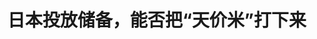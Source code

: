 <!DOCTYPE html>
<html lang="zh-CN">

<head>
    
<title>日本投放储备，能否把“天价米”打下来_腾讯新闻</title>
<meta name="keywords" content="米价,日本,大米,日本_社会,日本_时政,日本_财经,江藤拓,胡晓格,日本东京">
<meta name="description" content="新华社北京5月28日电 日本米价持续飙升，日本政府26日发布向市场投放30万吨储备米的新方案，希望通过向零售商直接供货等手段平抑历史最高米价。前不久号称“从不买大米”的时任农林水产大臣江藤拓惹众怒而辞职。主管大臣更替，平抑米价新方案出台，狂飙的日本米价能否被打下来？ 5月21日，顾客在日本东京的一家超市购买大米...">
<meta name="author" content="腾讯网">
<meta name="copyright" content="Copyright 1998 - 2025 Tencent. All Rights Reserved">
<meta property="og:type" content="news" />

<meta property="og:title" content="日本投放储备，能否把“天价米”打下来_腾讯新闻" />
<meta property="og:description" content="新华社北京5月28日电 日本米价持续飙升，日本政府26日发布向市场投放30万吨储备米的新方案，希望通过向零售商直接供货等手段平抑历史最高米价。前不久号称“从不买大米”的时任农林水产大臣江藤拓惹众怒而辞职。主管大臣更替，平抑米价新方案出台，狂飙的日本米价能否被打下来？ 5月21日，顾客在日本东京的一家超市购买大米..." />
<meta property="og:url" content="https://news.qq.com/rain/a/20250528A09CWJ00" />
<meta property="og:image" content="https://inews.gtimg.com/news_ls/OqUAZZE4K3fl4XoRMf3UboSNwL8BtZajMWyZlIf1jBTecAA_640330/0" />
<meta property="article:author" content="新华社新闻" />
<meta property="article:published_time" content="2025-05-28 21:27:09" />
<meta property="category" content="agriculture" />

<meta name="baidu-site-verification" content="jJeIJ5X7pP" />
    <meta charset="utf-8" />
<meta http-equiv="X-UA-Compatible" content="IE=Edge" />
<meta name="viewport" content="width=device-width, initial-scale=1, shrink-to-fit=no" />
<link rel="dns-prefetch" href="mat1.gtimg.com">
<link rel="dns-prefetch" href="i.news.qq.com">
<link rel="shortcut icon" href="https://mat1.gtimg.com/qqcdn/qqindex2021/favicon.ico">
<script nomodule="true" src="https://mat1.gtimg.com/qqcdn/qqindex2021/common-static/20240515201444/core3-37-1.min.js"></script>
<script>
  try {
    if (!window.IntersectionObserver) {
      var observerScript = document.createElement('script');
      observerScript.src = "https://mat1.gtimg.com/qqcdn/qqindex2021/common-static/20241024141058/intersection-observer-polyfill.js";
      document.head.appendChild(observerScript);
    }
  } catch (error) {}
</script>

<script>
  try {
    if (!Element.prototype.scrollTo) {
      var scrollScript = document.createElement('script');
      scrollScript.src = "https://mat1.gtimg.com/qqcdn/qqindex2021/common-static/20241025153001/scroll-behavior-polyfill.js";
      document.head.appendChild(scrollScript);
    }
  } catch (error) {}
</script>
<script>
  try {
    if ('scrollRestoration' in window.history) {
      window.history.scrollRestoration = 'manual';
    }
    window.isPcClient = Boolean(window.electron) && (
      window.navigator.userAgent.indexOf('pc-client') > 0 ||
      window.navigator.userAgent.indexOf('TencentNews') > 0
    );
  } catch {}
</script>
<script>
  try {
    if (window.isPcClient) {
      var bodyStyle = document.createElement('style');
      bodyStyle.innerText = 'body{ zoom: 0.95 }';
      document.head.appendChild(bodyStyle);
    }
  } catch {}
</script>
<script>
  window.DATA = {"url":"https://view.inews.qq.com/a/20250528A09CWJ00","article_id":"20250528A09CWJ00","article_type":"0","title":"日本投放储备，能否把“天价米”打下来","desc":"新华社北京5月28日电 日本米价持续飙升，日本政府26日发布向市场投放30万吨储备米的新方案，希望通过向零售商直接供货等手段平抑历史最高米价。前不久号称“从不买大米”的时任农林水产大臣江藤拓惹众怒而辞职。主管大臣更替，平抑米价新方案出台，狂飙的日本米价能否被打下来？ 5月21日，顾客在日本东京的一家超市购买大米...","iNewsRecommendLevel":1,"abstract":"新华社北京5月28日电 日本米价持续飙升，日本政府26日发布向市场投放30万吨储备米的新方案，希望通过向零售商直接供货等手段平抑历史最高米价。前不久号称“从不买大米”的时任农林水产大臣江藤拓惹众怒而辞职。主管大臣更替，平抑米价新方案出台，狂飙的日本米价能否被打下来？ 5月21日，顾客在日本东京的一家超市购买大米...","catalog1":"agriculture","ad_channel_sign":"news","introduction":"","media":"新华社新闻","media_id":"10859191","pubtime":"2025-05-28 21:27:09","comment_id":"8415710420","political":0,"cmsId":"20250528A09CWJ00","cms_id":"20250528A09CWJ00","closeAllAd":0,"closeAllFavorite":false,"originContent":{"directory":{"ai_list":null,"enable":2,"list":null},"text":"\u003cdiv class=\"rich_media_content\"\u003e\u003cp\u003e新华社北京5月28日电　日本米价持续飙升，日本政府26日发布向市场投放30万吨储备米的新方案，希望通过向零售商直接供货等手段平抑历史最高米价。前不久号称“从不买大米”的时任农林水产大臣江藤拓惹众怒而辞职。主管大臣更替，平抑米价新方案出台，狂飙的日本米价能否被打下来？\u003c/p\u003e\u003cp style=\"text-align: center\"\u003e\u003c!--IMG_0--\u003e\u003c/p\u003e\u003cp class=\"qqnews_image_desc\" style=\"color: #666; font-size: 14px; text-align: center\"\u003e　　5月21日，顾客在日本东京的一家超市购买大米。新华社记者胡晓格摄\u003c/p\u003e\u003cp style=\"text-align: left\"\u003e\u003cstrong\u003e米价一年翻一番\u003c/strong\u003e\u003c/p\u003e\u003cp\u003e2024年夏季以来，日本大米价格持续上涨。去年8月，气象部门发布日本东部太平洋南海海槽发生大地震可能性增高的警示，引发民众囤积大米，日本一度出现“米荒”。随着新米上市，“米荒”有所缓解，但米价依然居高不下。\u003c!--MID_AD_0--\u003e\u003c!--EOP_0--\u003e\u003c/p\u003e\u003c!--MID_ARTICLE_AD_0--\u003e\u003c!--PARAGRAPH_0--\u003e\u003cp\u003e日本农林水产省26日发布的数据显示，5月12日至18日这一周，日本超市5公斤装大米平均售价为4285日元（约合214元人民币），再创新高，是去年同期的两倍。\u003c/p\u003e\u003cp\u003e日本媒体4月报道，由于米价高涨，日本部分地区的中小学生午餐供应受到影响，一些学校计划减少每周供应米饭的次数，代以其他主食。\u003c/p\u003e\u003cp style=\"text-align: center\"\u003e\u003c!--IMG_1--\u003e\u003c/p\u003e\u003cp class=\"qqnews_image_desc\" style=\"color: #666; font-size: 14px; text-align: center\"\u003e　　5月21日，顾客在日本东京的一家超市选购大米。新华社记者胡晓格摄\u003c/p\u003e\u003cp\u003e在大米价格连创新高的背景下，日本多地近期频现“大米盗贼”，给农户造成经济损失。有的农户不得不在米袋中放入定位设备防盗。\u003c/p\u003e\u003cp\u003e随着日本米价不断上涨，越来越多赴韩国观光的日本人带米回国。韩国《中央日报》22日报道，许多日本游客在社交媒体上晒出在韩国旅游时“顺便买米”的经历。一名日本游客发帖说：“在韩国的任务包括买米。”\u003c!--MID_AD_1--\u003e\u003c!--EOP_1--\u003e\u003c/p\u003e\u003c!--MID_ARTICLE_AD_1--\u003e\u003c!--PARAGRAPH_1--\u003e\u003cp\u003e韩国一名超市管理人员说：“韩国国内大米消费量去年减少，销售额下跌约10%，但近期我们注意到（大米销量）回升，这主要归功于日本游客。”\u003c/p\u003e\u003cp style=\"text-align: left\"\u003e\u003cstrong\u003e主管大臣失言下台\u003c/strong\u003e\u003c/p\u003e\u003cp\u003e时任日本农林水产大臣江藤拓18日在一次公开演讲中说：“我从未买过大米，因为我的支持者送来了很多大米，多到可以出售。”\u003c/p\u003e\u003cp\u003e在日本国内大米价格持续上涨、民众怨声载道的背景下，这一言论立刻引发舆论哗然。在野党批评其发言“极为不当”，质疑其继续担任农林水产大臣的资格。\u003c/p\u003e\u003cp style=\"text-align: center\"\u003e\u003c!--IMG_2--\u003e\u003c/p\u003e\u003cp class=\"qqnews_image_desc\" style=\"color: #666; font-size: 14px; text-align: center\"\u003e　　5月21日，在日本东京一家超市，大米货架上张贴着因供应不稳定实施限购的提示。新华社记者胡晓格摄\u003c/p\u003e\u003cp\u003e江藤拓随后公开道歉，并于21日上午与日本首相\u003c!--SECURE_LINK_BEGIN_0--\u003e石破茂\u003c!--SECURE_LINK_END_0--\u003e会谈后决定引咎辞职。他表示：“在国民因大米价格高涨而承受沉重负担之时，我作为主管大臣却发表了极不恰当的言论，对此深感愧疚，向国民表示诚挚歉意。目前正处于控制米价的关键时期，我已不再适合继续任职。”\u003c!--MID_AD_2--\u003e\u003c!--EOP_2--\u003e\u003c/p\u003e\u003c!--MID_ARTICLE_AD_2--\u003e\u003c!--PARAGRAPH_2--\u003e\u003cp\u003e石破茂当天接受其辞呈，并决定由自民党前选举对策委员长小泉进次郎接任这一职位。小泉进次郎23日表示，将以2000多日元的价格向市场投放5公斤装的储备米，储备米最快6月初上市。\u003c/p\u003e\u003cp style=\"text-align: left\"\u003e\u003cstrong\u003e平抑米价新方案出台\u003c/strong\u003e\u003c/p\u003e\u003cp\u003e日本政府3月以来已拍卖三批储备米，但米价上涨势头仍未得到有效遏制。日本政府26日发布向市场投放储备米的新方案，希望通过持续投放储备米、向零售商直接供货等手段平抑历史最高米价。\u003c/p\u003e\u003cp style=\"text-align: center\"\u003e\u003c!--IMG_3--\u003e\u003c/p\u003e\u003cp class=\"qqnews_image_desc\" style=\"color: #666; font-size: 14px; text-align: center\"\u003e　　3月7日，一座仓库中的日本政府储备米。新华社/法新\u003c/p\u003e\u003cp\u003e根据日本农林水产省发布的新方案，日本政府本次计划投放总计30万吨储备米，出售对象为年销售量1万吨大米以上的大型零售商，售价为每60公斤11556日元（约合576元人民币），预计市场零售价为每5公斤2160日元（约合108元人民币）。\u003c!--MID_AD_3--\u003e\u003c!--EOP_3--\u003e\u003c/p\u003e\u003c!--MID_ARTICLE_AD_3--\u003e\u003c!--PARAGRAPH_3--\u003e\u003cp\u003e农林水产省26日就该方案召开线上说明会。零售商可通过农林水产省官方网站提出申请，按照申请顺序签约。在此方案中，日本政府将承担把储备米运输至零售商处的费用，要求零售商在8月底前完成销售。\u003c/p\u003e\u003cp\u003e小泉进次郎接任农林水产大臣后表示：“绝对不让米价继续飙升。”按他的说法，必要情况下，农林水产省甚至考虑将目前政府手中60万吨储备米全部投放市场。\u003c/p\u003e\u003cp\u003e小泉进次郎27日晚间透露，已有约70家企业申请购买政府通过“随意合同”投放的储备米，总量超过20万吨。\u003c/p\u003e\u003cp\u003e分析人士认为，目前尚不清楚这些举措会否让米价总体回落，因为日本每年大米的国内需求总量约为670万吨，而储备米却相对有限。\u003c/p\u003e\u003cp style=\"text-align: left\"\u003e\u003cstrong\u003e米价为何狂飙\u003c/strong\u003e\u003c/p\u003e\u003cp\u003e小泉进次郎24日说，政府计划直接将储备米卖给零售商，而非像之前一样拍卖给中间商。政府将绕过那些阻碍政府控制价格的拍卖机制，与零售商“直接签合同”。\u003c/p\u003e\u003cp\u003e全日本新闻网报道，问题的根源在于日本农协通过竞标机制收购95%的释放储备米，形成实质性垄断。政府持续放粮却难入市场，农协囤积库存主导价格，使得官方平抑米价的努力近乎失效。日本财务省前官员高桥洋一批评称“这完全是一场闹剧”。\u003c/p\u003e\u003cp style=\"text-align: center\"\u003e\u003c!--IMG_4--\u003e\u003c/p\u003e\u003cp class=\"qqnews_image_desc\" style=\"color: #666; font-size: 14px; text-align: center\"\u003e　　5月22日拍摄的日本一处稻田。新华社/美联\u003c/p\u003e\u003cp\u003e高桥洋一认为，日本米价飙升根本原因在于数十年来日本推行的不合理农业体制。日本政府长期严格限制大米进口量，对内则实行抑制生产的“减反政策”。为维持大米价格，近年来农林水产省通过向改种其他农作物的农民发放补贴的方式控制大米产量。日本已有约四成水田落实了生产调整政策，大米年产量控制在700万吨以下。（记者：张旌、李富玉、杨舒怡、李子越、陈泽安）\u003c!--MID_AD_4--\u003e\u003c!--EOP_4--\u003e\u003c/p\u003e\u003c!--MID_ARTICLE_AD_4--\u003e\u003c!--PARAGRAPH_4--\u003e\u003cdiv powered-by=\"qqnews_ex-editor\"\u003e\u003c/div\u003e\u003cstyle\u003e.rich_media_content{--news-tabel-th-night-color: #444444;--news-font-day-color: #333;--news-font-night-color: #d9d9d9;--news-bottom-distance: 22px}.rich_media_content p:not([data-exeditor-arbitrary-box=image-box]){letter-spacing:.5px;line-height:30px;margin-bottom:var(--news-bottom-distance);word-wrap:break-word}.rich_media_content{color:var(--news-font-day-color);font-size:18px}@media(prefers-color-scheme:dark){body:not([data-weui-theme=light]):not([dark-mode-disable=true]) .rich_media_content p:not([data-exeditor-arbitrary-box=image-box]){letter-spacing:.5px;line-height:30px;margin-bottom:var(--news-bottom-distance);word-wrap:break-word}body:not([data-weui-theme=light]):not([dark-mode-disable=true]) .rich_media_content{color:var(--news-font-night-color)}}.data_color_scheme_dark .rich_media_content p:not([data-exeditor-arbitrary-box=image-box]){letter-spacing:.5px;line-height:30px;margin-bottom:var(--news-bottom-distance);word-wrap:break-word}.data_color_scheme_dark .rich_media_content{color:var(--news-font-night-color)}.data_color_scheme_dark .rich_media_content{font-size:18px}.rich_media_content p[data-exeditor-arbitrary-box=image-box]{margin-bottom:11px}.rich_media_content\u003ediv:not(.qnt-video),.rich_media_content\u003esection{margin-bottom:var(--news-bottom-distance)}.rich_media_content hr{margin-bottom:var(--news-bottom-distance)}.rich_media_content .link_list{margin:0;margin-top:20px;min-height:0!important}.rich_media_content blockquote{background:#f9f9f9;border-left:6px solid #ccc;margin:1.5em 10px;padding:.5em 10px}.rich_media_content blockquote p{margin-bottom:0!important}.data_color_scheme_dark .rich_media_content blockquote{background:#323232}@media(prefers-color-scheme:dark){body:not([data-weui-theme=light]):not([dark-mode-disable=true]) .rich_media_content blockquote{background:#323232}}.rich_media_content ol[data-ex-list]{--ol-start: 1;--ol-list-style-type: decimal;list-style-type:none;counter-reset:olCounter calc(var(--ol-start,1) - 1);position:relative}.rich_media_content ol[data-ex-list]\u003eli\u003e:first-child::before{content:counter(olCounter,var(--ol-list-style-type)) '. ';counter-increment:olCounter;font-variant-numeric:tabular-nums;display:inline-block}.rich_media_content ul[data-ex-list]{--ul-list-style-type: circle;list-style-type:none;position:relative}.rich_media_content ul[data-ex-list].nonUnicode-list-style-type\u003eli\u003e:first-child::before{content:var(--ul-list-style-type) ' ';font-variant-numeric:tabular-nums;display:inline-block;transform:scale(0.5)}.rich_media_content ul[data-ex-list].unicode-list-style-type\u003eli\u003e:first-child::before{content:var(--ul-list-style-type) ' ';font-variant-numeric:tabular-nums;display:inline-block;transform:scale(0.8)}.rich_media_content ol:not([data-ex-list]){padding-left:revert}.rich_media_content ul:not([data-ex-list]){padding-left:revert}.rich_media_content table{display:table;border-collapse:collapse;margin-bottom:var(--news-bottom-distance)}.rich_media_content table th,.rich_media_content table td{word-wrap:break-word;border:1px solid #ddd;white-space:nowrap;padding:2px 5px}.rich_media_content table th{font-weight:700;background-color:#f0f0f0;text-align:left}.rich_media_content table p{margin-bottom:0!important}.data_color_scheme_dark .rich_media_content table th{background:var(--news-tabel-th-night-color)}@media(prefers-color-scheme:dark){body:not([data-weui-theme=light]):not([dark-mode-disable=true]) .rich_media_content table th{background:var(--news-tabel-th-night-color)}}.rich_media_content .qqnews_image_desc,.rich_media_content p[type=om-image-desc]{line-height:20px!important;text-align:center!important;font-size:14px!important;color:#666!important}.rich_media_content div[data-exeditor-arbitrary-box=wrap]:not([data-exeditor-arbitrary-box-special-style]){max-width:100%}.rich_media_content .qqnews-content{--wmfont: 0;--wmcolor: transparent;font-size:var(--wmfont);color:var(--wmcolor);line-height:var(--wmfont)!important;margin-bottom:var(--wmfont)!important}.rich_media_content .qqnews_sign_emphasis{background:#f7f7f7}.rich_media_content .qqnews_sign_emphasis ol{word-wrap:break-word;border:none;color:#5c5c5c;line-height:28px;list-style:none;margin:14px 0 6px;padding:16px 15px 4px}.rich_media_content .qqnews_sign_emphasis p{margin-bottom:12px!important}.rich_media_content .qqnews_sign_emphasis ol\u003eli\u003ep{padding-left:30px}.rich_media_content .qqnews_sign_emphasis ol\u003eli{list-style:none}.rich_media_content .qqnews_sign_emphasis ol\u003eli\u003ep:first-child::before{margin-left:-30px;content:counter(olCounter,decimal) ''!important;counter-increment:olCounter!important;font-variant-numeric:tabular-nums!important;background:#37f;border-radius:2px;color:#fff;font-size:15px;font-style:normal;text-align:center;line-height:18px;width:18px;height:18px;margin-right:12px;position:relative;top:-1px}.data_color_scheme_dark .rich_media_content .qqnews_sign_emphasis{background:#262626}.data_color_scheme_dark .rich_media_content .qqnews_sign_emphasis ol\u003eli\u003ep{color:#a9a9a9}@media(prefers-color-scheme:dark){body:not([data-weui-theme=light]):not([dark-mode-disable=true]) .rich_media_content .qqnews_sign_emphasis{background:#262626}body:not([data-weui-theme=light]):not([dark-mode-disable=true]) .rich_media_content .qqnews_sign_emphasis ol\u003eli\u003ep{color:#a9a9a9}}.rich_media_content h1,.rich_media_content h2,.rich_media_content h3,.rich_media_content h4,.rich_media_content h5,.rich_media_content h6{margin-bottom:var(--news-bottom-distance);font-weight:700}.rich_media_content h1{font-size:20px}.rich_media_content h2,.rich_media_content h3{font-size:19px}.rich_media_content h4,.rich_media_content h5,.rich_media_content h6{font-size:18px}.rich_media_content li:empty{display:none}.rich_media_content ul,.rich_media_content ol{margin-bottom:var(--news-bottom-distance)}.rich_media_content div\u003ep:only-child{margin-bottom:0!important}.rich_media_content .cms-cke-widget-title-wrap p{margin-bottom:0!important}\u003c/style\u003e\u003c/div\u003e","version":"v2"},"originAttribute":{"IMG_0":{"bigOrigUrl":"https://inews.gtimg.com/om_bt/OS8xbKbcNoYgUxBW_rB26yUdREt-exoWHBK3V5e6G5bSkAA/0","compressUrl":"https://inews.gtimg.com/om_bt/OS8xbKbcNoYgUxBW_rB26yUdREt-exoWHBK3V5e6G5bSkAA/641","desc":"","fullPic":"1","height":481,"imgurl0":"https://inews.gtimg.com/om_bt/OS8xbKbcNoYgUxBW_rB26yUdREt-exoWHBK3V5e6G5bSkAA/0","imgurl1000":"https://inews.gtimg.com/om_bt/OS8xbKbcNoYgUxBW_rB26yUdREt-exoWHBK3V5e6G5bSkAA/1000","islong":0,"origUrl":"https://inews.gtimg.com/om_bt/OS8xbKbcNoYgUxBW_rB26yUdREt-exoWHBK3V5e6G5bSkAA/1000","size":4221,"style":"display: inline-block; max-width: 100%; width: 960px","thumb":"https://inews.gtimg.com/om_bt/OS8xbKbcNoYgUxBW_rB26yUdREt-exoWHBK3V5e6G5bSkAA_181x181s/0","url":"https://inews.gtimg.com/om_bt/OS8xbKbcNoYgUxBW_rB26yUdREt-exoWHBK3V5e6G5bSkAA/641","width":641},"IMG_1":{"bigOrigUrl":"https://inews.gtimg.com/om_bt/OMS6wG5QvctPbS3d9Wjy3oghpSGzGJjSGT3gMwq3xzsNoAA/0","compressUrl":"https://inews.gtimg.com/om_bt/OMS6wG5QvctPbS3d9Wjy3oghpSGzGJjSGT3gMwq3xzsNoAA/641","desc":"","fullPic":"1","height":428,"imgurl0":"https://inews.gtimg.com/om_bt/OMS6wG5QvctPbS3d9Wjy3oghpSGzGJjSGT3gMwq3xzsNoAA/0","imgurl1000":"https://inews.gtimg.com/om_bt/OMS6wG5QvctPbS3d9Wjy3oghpSGzGJjSGT3gMwq3xzsNoAA/1000","islong":0,"origUrl":"https://inews.gtimg.com/om_bt/OMS6wG5QvctPbS3d9Wjy3oghpSGzGJjSGT3gMwq3xzsNoAA/1000","size":5044,"style":"display: inline-block; max-width: 100%; width: 960px","thumb":"https://inews.gtimg.com/om_bt/OMS6wG5QvctPbS3d9Wjy3oghpSGzGJjSGT3gMwq3xzsNoAA_181x181s/0","url":"https://inews.gtimg.com/om_bt/OMS6wG5QvctPbS3d9Wjy3oghpSGzGJjSGT3gMwq3xzsNoAA/641","width":641},"IMG_2":{"bigOrigUrl":"https://inews.gtimg.com/om_bt/OzJlL8L5Z6ES_heBNhRTC4ZqUal9oF6Xq00m06DPwsSkgAA/0","compressUrl":"https://inews.gtimg.com/om_bt/OzJlL8L5Z6ES_heBNhRTC4ZqUal9oF6Xq00m06DPwsSkgAA/641","desc":"","fullPic":"1","height":428,"imgurl0":"https://inews.gtimg.com/om_bt/OzJlL8L5Z6ES_heBNhRTC4ZqUal9oF6Xq00m06DPwsSkgAA/0","imgurl1000":"https://inews.gtimg.com/om_bt/OzJlL8L5Z6ES_heBNhRTC4ZqUal9oF6Xq00m06DPwsSkgAA/1000","islong":0,"origUrl":"https://inews.gtimg.com/om_bt/OzJlL8L5Z6ES_heBNhRTC4ZqUal9oF6Xq00m06DPwsSkgAA/1000","size":2270,"style":"display: inline-block; max-width: 100%; width: 960px","thumb":"https://inews.gtimg.com/om_bt/OzJlL8L5Z6ES_heBNhRTC4ZqUal9oF6Xq00m06DPwsSkgAA_181x181s/0","url":"https://inews.gtimg.com/om_bt/OzJlL8L5Z6ES_heBNhRTC4ZqUal9oF6Xq00m06DPwsSkgAA/641","width":641},"IMG_3":{"bigOrigUrl":"https://inews.gtimg.com/om_bt/On_A4WamUA67h6NjS_iN6K21V5bUU1FwFNFb2ZZJs1Gf8AA/0","compressUrl":"https://inews.gtimg.com/om_bt/On_A4WamUA67h6NjS_iN6K21V5bUU1FwFNFb2ZZJs1Gf8AA/641","desc":"","fullPic":"1","height":427,"imgurl0":"https://inews.gtimg.com/om_bt/On_A4WamUA67h6NjS_iN6K21V5bUU1FwFNFb2ZZJs1Gf8AA/0","imgurl1000":"https://inews.gtimg.com/om_bt/On_A4WamUA67h6NjS_iN6K21V5bUU1FwFNFb2ZZJs1Gf8AA/1000","islong":0,"origUrl":"https://inews.gtimg.com/om_bt/On_A4WamUA67h6NjS_iN6K21V5bUU1FwFNFb2ZZJs1Gf8AA/641","size":735,"style":"display: inline-block; max-width: 100%; width: 960px","thumb":"https://inews.gtimg.com/om_bt/On_A4WamUA67h6NjS_iN6K21V5bUU1FwFNFb2ZZJs1Gf8AA_181x181s/0","url":"https://inews.gtimg.com/om_bt/On_A4WamUA67h6NjS_iN6K21V5bUU1FwFNFb2ZZJs1Gf8AA/641","width":641},"IMG_4":{"bigOrigUrl":"https://inews.gtimg.com/om_bt/OFTrWDn-3RD7JAz0uzGXm15Dq4DbN2CNgVuCcgsnN27XUAA/0","compressUrl":"https://inews.gtimg.com/om_bt/OFTrWDn-3RD7JAz0uzGXm15Dq4DbN2CNgVuCcgsnN27XUAA/641","desc":"","fullPic":"1","height":427,"imgurl0":"https://inews.gtimg.com/om_bt/OFTrWDn-3RD7JAz0uzGXm15Dq4DbN2CNgVuCcgsnN27XUAA/0","imgurl1000":"https://inews.gtimg.com/om_bt/OFTrWDn-3RD7JAz0uzGXm15Dq4DbN2CNgVuCcgsnN27XUAA/1000","islong":0,"origUrl":"https://inews.gtimg.com/om_bt/OFTrWDn-3RD7JAz0uzGXm15Dq4DbN2CNgVuCcgsnN27XUAA/1000","size":1177,"style":"display: inline-block; max-width: 100%; width: 960px","thumb":"https://inews.gtimg.com/om_bt/OFTrWDn-3RD7JAz0uzGXm15Dq4DbN2CNgVuCcgsnN27XUAA_181x181s/0","url":"https://inews.gtimg.com/om_bt/OFTrWDn-3RD7JAz0uzGXm15Dq4DbN2CNgVuCcgsnN27XUAA/641","width":641}},"selfDeclare":{},"userAddress":"广东","card":{"chlid":"10859191","chlname":"新华社新闻","desc":"新华社是国家通讯社。作为新闻信息总汇，新华社依托遍布全球的新闻信息采集网络，每天24小时滚动发稿，为海内外受众提供全面、权威、准确、多元的新闻信息服务。","icon":"http://inews.gtimg.com/newsapp_ls/0/13005284815_200200/0","msgEntry":1,"uin":"ec5250854eb56ef3158446efa3bd6a48d9","update_frequency":"0","vip_desc":"新华社新闻官方账号","vip_icon_night":"https://inews.gtimg.com/newsapp_bt/0/1128171011183_4151/0","vip_place":"left","vip_type":"20006","vip_icon":"https://inews.gtimg.com/newsapp_bt/0/1128164013310_1586/0","vip_type_new":"20006","suid":"8QMd2H1Y7IEZuzk=","liveInfo":{"roomID":"1453750747","roomStatus":"2","cms_id":"RLV2025052803465800","article_type":"102"},"cpLevel":1},"interationCount":{"like":0,"collect":0,"share":1},"payment_info":{},"article_is_pay":false,"payment_column_info_v1":{"is_column_pay":false,"read_count_all":0},"tag_info_item":null,"contentWordsNum":1778,"extraProperty":{"FeedbackDetailDisableInsert":0,"zanSkinType":""},"relateWelfare":{},"aiSwitch":false,"isOversize":false,"videoArr":[]};
</script>
<script>
  window.channelInfo = {"channelConfig":{"channelNav":[{"_auto_id":"1","active_alien_img":"","alien_img":"","channel_id":"news_news_home","is_local":"0","link":"https://www.qq.com","name_cn":"首页","name_en":"home"},{"_auto_id":"2","active_alien_img":"","alien_img":"","channel_id":"news_news_top","is_local":"0","link":"","name_cn":"要闻","name_en":"news"},{"_auto_id":"4","active_alien_img":"","alien_img":"","channel_id":"news_news_bj","is_local":"1","link":"","name_cn":"北京","name_en":"bj"},{"_auto_id":"5","active_alien_img":"","alien_img":"","channel_id":"news_news_finance","is_local":"0","link":"","name_cn":"财经","name_en":"finance"},{"_auto_id":"6","active_alien_img":"","alien_img":"","channel_id":"news_news_tech","is_local":"0","link":"","name_cn":"科技","name_en":"tech"},{"_auto_id":"7","active_alien_img":"","alien_img":"","channel_id":"tv","is_local":"0","link":"https://v.qq.com/channel/tv/?ptag=qqnews","name_cn":"电视剧","name_en":"tv"},{"_auto_id":"8","active_alien_img":"","alien_img":"","channel_id":"news_news_qa","is_local":"0","link":"","name_cn":"热问","name_en":"qa"},{"_auto_id":"9","active_alien_img":"","alien_img":"","channel_id":"news_news_ent","is_local":"0","link":"","name_cn":"娱乐","name_en":"ent"},{"_auto_id":"10","active_alien_img":"","alien_img":"","channel_id":"variety","is_local":"0","link":"https://v.qq.com/channel/variety/?ptag=qqnews","name_cn":"综艺","name_en":"variety"},{"_auto_id":"11","active_alien_img":"","alien_img":"","channel_id":"news_news_sports","is_local":"0","link":"","name_cn":"体育","name_en":"sports"},{"_auto_id":"13","active_alien_img":"","alien_img":"","channel_id":"news_news_nba","is_local":"0","link":"","name_cn":"NBA","name_en":"nba"},{"_auto_id":"14","active_alien_img":"","alien_img":"","channel_id":"news_news_world","is_local":"0","link":"","name_cn":"国际","name_en":"world"},{"_auto_id":"15","active_alien_img":"","alien_img":"","channel_id":"news_news_mil","is_local":"0","link":"","name_cn":"军事","name_en":"milite"},{"_auto_id":"16","active_alien_img":"","alien_img":"","channel_id":"news_news_auto","is_local":"0","link":"","name_cn":"汽车","name_en":"auto"},{"_auto_id":"17","active_alien_img":"","alien_img":"","channel_id":"news_news_house","is_local":"0","link":"","name_cn":"房产","name_en":"house"},{"_auto_id":"18","active_alien_img":"","alien_img":"","channel_id":"news_news_edu","is_local":"0","link":"","name_cn":"教育","name_en":"edu"},{"_auto_id":"19","active_alien_img":"","alien_img":"","channel_id":"news_news_antip","is_local":"0","link":"","name_cn":"健康","name_en":"health"},{"_auto_id":"20","active_alien_img":"","alien_img":"","channel_id":"news_news_video","is_local":"0","link":"","name_cn":"视频","name_en":"video"},{"_auto_id":"21","active_alien_img":"","alien_img":"","channel_id":"news_news_game","is_local":"0","link":"","name_cn":"游戏","name_en":"games"},{"_auto_id":"22","active_alien_img":"","alien_img":"","channel_id":"news_news_nchupin","is_local":"0","link":"","name_cn":"眼界","name_en":"chupin"},{"_auto_id":"24","active_alien_img":"","alien_img":"","channel_id":"news_news_football","is_local":"0","link":"","name_cn":"足球","name_en":"football"},{"_auto_id":"25","active_alien_img":"","alien_img":"","channel_id":"news_news_kepu","is_local":"0","link":"","name_cn":"科学","name_en":"kepu"},{"_auto_id":"26","active_alien_img":"","alien_img":"","channel_id":"news_news_digi","is_local":"0","link":"","name_cn":"数码","name_en":"digi"},{"_auto_id":"28","active_alien_img":"","alien_img":"","channel_id":"ymzx","is_local":"0","link":"https://gamer.qq.com/v2/cloudgame/game/96897?ichannel=txxwpc0Ftxxwpc1","name_cn":"元梦之星","name_en":"news_news_ymzx"},{"_auto_id":"31","active_alien_img":"","alien_img":"","channel_id":"movie","is_local":"0","link":"https://v.qq.com/channel/movie/?ptag=qqnews","name_cn":"电影","name_en":"movie"},{"_auto_id":"32","active_alien_img":"","alien_img":"","channel_id":"news_news_esport","is_local":"0","link":"","name_cn":"电竞","name_en":"esport"},{"_auto_id":"34","active_alien_img":"","alien_img":"","channel_id":"news_news_history","is_local":"0","link":"","name_cn":"历史","name_en":"history"},{"_auto_id":"35","active_alien_img":"","alien_img":"","channel_id":"news_news_baby","is_local":"0","link":"","name_cn":"育儿","name_en":"baby"},{"_auto_id":"36","active_alien_img":"","alien_img":"","channel_id":"hbjy","is_local":"0","link":"https://gp.qq.com/act/a20250421mnqlx/news.shtml","name_cn":"和平精英","name_en":"news_news_hbjy"},{"_auto_id":"37","active_alien_img":"","alien_img":"","channel_id":"cloud_gamer","is_local":"0","link":"https://gamer.qq.com/?ichannel=txxwpc0Ftxxwpc1","name_cn":"云游戏","name_en":"cloud_gamer"},{"_auto_id":"38","active_alien_img":"","alien_img":"","channel_id":"news_news_lic","is_local":"0","link":"","name_cn":"理财","name_en":"finance_licai"},{"_auto_id":"39","active_alien_img":"","alien_img":"","channel_id":"news_news_istock","is_local":"0","link":"","name_cn":"股票","name_en":"finance_stock"},{"_auto_id":"40","active_alien_img":"","alien_img":"","channel_id":"ren_min_shi_pin","is_local":"0","link":"https://news.qq.com/omn/author/8QMd3Hld74cbujbY?tab=om_video","name_cn":"人民视频","name_en":"ren_min_shi_pin"},{"_auto_id":"41","active_alien_img":"","alien_img":"","channel_id":"news_news_weather","is_local":"0","link":"https://tianqi.qq.com/index.htm","name_cn":"天气","name_en":"weather"}]}};
</script>
<script>
  window.articleConfig = {"rightConfig":[{"_auto_id":"1","category_key":"default","modules":"{\"moduleList\":[{\"title\":\"作者其他文章\",\"id\":\"user_article\"},{\"title\":\"精选视频\",\"id\":\"video_album\",\"videoType\":\"tag\",\"videoId\":\"aUepxrtchGM=\",\"isSticky\":0},{\"title\":\"下载条\",\"id\":\"download_banner\",\"isSticky\":1},{\"title\":\"热点榜\",\"id\":\"hot_rank_list\",\"isSticky\":1},{\"title\":\"广告推广\",\"id\":\"ssp_ad_module\",\"category\":\"ad_ssp\",\"loid\":\"109\",\"isSticky\":1},{\"title\":\"广告推广位\",\"id\":\"c2s_ad_module\",\"category\":\"right_c2s\",\"path\":\"QQcom_all_Rectangle-1|QQcom_all_Rectangle-2|QQcom_all_Rectangle-3\",\"isSticky\":1}]}"},{"_auto_id":"2","category_key":"ent","modules":"{\"moduleList\":[{\"title\":\"作者其他文章\",\"id\":\"user_article\"},{\"title\":\"精选视频\",\"id\":\"video_album\",\"videoType\":\"tag\",\"videoId\":\"aUepxrtchGM=\"},{\"title\":\"下载条\",\"id\":\"download_banner\",\"isSticky\":1},{\"title\":\"热点榜\",\"id\":\"hot_rank_list\",\"isSticky\":1},{\"title\":\"广告推广\",\"id\":\"ssp_ad_module\",\"category\":\"ad_ssp\",\"loid\":\"109\",\"isSticky\":1},{\"title\":\"广告推广\",\"id\":\"ssp_ad_module\",\"category\":\"ad_ssp\",\"loid\":\"117\",\"isSticky\":1}]}"},{"_auto_id":"3","category_key":"game","modules":"{\"moduleList\":[{\"title\":\"作者其他文章\",\"id\":\"user_article\"},{\"title\":\"精选视频\",\"id\":\"video_album\",\"videoType\":\"tag\",\"videoId\":\"aUepxrtchGM=\"},{\"title\":\"热门游戏\",\"id\":\"recommend_game\",\"isSticky\":0},{\"title\":\"下载条\",\"id\":\"download_banner\",\"isSticky\":1},{\"title\":\"热点榜\",\"id\":\"hot_rank_list\",\"isSticky\":1},{\"title\":\"广告推广\",\"id\":\"ssp_ad_module\",\"category\":\"ad_ssp\",\"loid\":\"109\",\"isSticky\":1},{\"title\":\"广告推广位\",\"id\":\"c2s_ad_module\",\"category\":\"right_c2s\",\"path\":\"QQcom_all_Rectangle-1|QQcom_all_Rectangle-2|QQcom_all_Rectangle-3\",\"isSticky\":1}]}"},{"_auto_id":"4","category_key":"tech","modules":"{\"moduleList\":[{\"title\":\"作者其他文章\",\"id\":\"user_article\"},{\"title\":\"精选视频\",\"id\":\"video_album\",\"videoType\":\"tag\",\"videoId\":\"aUepxrtchGM=\"},{\"title\":\"下载条\",\"id\":\"download_banner\",\"isSticky\":1},{\"title\":\"热点榜\",\"id\":\"hot_rank_list\",\"isSticky\":1},{\"title\":\"广告推广\",\"id\":\"ssp_ad_module\",\"category\":\"ad_ssp\",\"loid\":\"109\",\"isSticky\":1},{\"title\":\"广告推广位\",\"id\":\"c2s_ad_module\",\"category\":\"right_c2s\",\"path\":\"QQcom_all_Rectangle-1|QQcom_all_Rectangle-2|QQcom_all_Rectangle-3\",\"isSticky\":1}]}"},{"_auto_id":"5","category_key":"finance","modules":"{\"moduleList\":[{\"title\":\"作者其他文章\",\"id\":\"user_article\"},{\"title\":\"精选视频\",\"id\":\"video_album\",\"videoType\":\"tag\",\"videoId\":\"aUepxrtchGM=\"},{\"title\":\"下载条\",\"id\":\"download_banner\",\"isSticky\":1},{\"title\":\"热点榜\",\"id\":\"hot_rank_list\",\"isSticky\":1},{\"title\":\"广告推广\",\"id\":\"ssp_ad_module\",\"category\":\"ad_ssp\",\"loid\":\"109\",\"isSticky\":1},{\"title\":\"广告推广位\",\"id\":\"c2s_ad_module\",\"category\":\"right_c2s\",\"path\":\"QQcom_all_Rectangle-1|QQcom_all_Rectangle-2|QQcom_all_Rectangle-3\",\"isSticky\":1}]}"},{"_auto_id":"6","category_key":"news","modules":"{\"moduleList\":[{\"title\":\"作者其他文章\",\"id\":\"user_article\"},{\"title\":\"精选视频\",\"id\":\"video_album\",\"videoType\":\"tag\",\"videoId\":\"aUepxrtchGM=\"},{\"title\":\"下载条\",\"id\":\"download_banner\",\"isSticky\":1},{\"title\":\"热点榜\",\"id\":\"hot_rank_list\",\"isSticky\":1},{\"title\":\"广告推广\",\"id\":\"ssp_ad_module\",\"category\":\"ad_ssp\",\"loid\":\"109\",\"isSticky\":1},{\"title\":\"广告推广位\",\"id\":\"c2s_ad_module\",\"category\":\"right_c2s\",\"path\":\"QQcom_all_Rectangle-1|QQcom_all_Rectangle-2|QQcom_all_Rectangle-3\",\"isSticky\":1}]}"},{"_auto_id":"7","category_key":"fashion","modules":"{\"moduleList\":[{\"title\":\"作者其他文章\",\"id\":\"user_article\"},{\"title\":\"精选视频\",\"id\":\"video_album\",\"videoType\":\"tag\",\"videoId\":\"aUepxrtchGM=\"},{\"title\":\"下载条\",\"id\":\"download_banner\",\"isSticky\":1},{\"title\":\"热点榜\",\"id\":\"hot_rank_list\",\"isSticky\":1},{\"title\":\"广告推广\",\"id\":\"ssp_ad_module\",\"category\":\"ad_ssp\",\"loid\":\"109\",\"isSticky\":1},{\"title\":\"广告推广位\",\"id\":\"c2s_ad_module\",\"category\":\"right_c2s\",\"path\":\"QQcom_all_Rectangle-1|QQcom_all_Rectangle-2|QQcom_all_Rectangle-3\",\"isSticky\":1}]}"},{"_auto_id":"8","category_key":"sports","modules":"{\"moduleList\":[{\"title\":\"作者其他文章\",\"id\":\"user_article\"},{\"title\":\"精选视频\",\"id\":\"video_album\",\"videoType\":\"tag\",\"videoId\":\"aUepxrtchGM=\"},{\"title\":\"下载条\",\"id\":\"download_banner\",\"isSticky\":1},{\"title\":\"热点榜\",\"id\":\"hot_rank_list\",\"isSticky\":1},{\"title\":\"广告推广\",\"id\":\"ssp_ad_module\",\"category\":\"ad_ssp\",\"loid\":\"109\",\"isSticky\":1},{\"title\":\"广告推广位\",\"id\":\"c2s_ad_module\",\"category\":\"right_c2s\",\"path\":\"QQcom_all_Rectangle-1|QQcom_all_Rectangle-2|QQcom_all_Rectangle-3\",\"isSticky\":1}]}"},{"_auto_id":"9","category_key":"health","modules":"{\"moduleList\":[{\"title\":\"作者其他文章\",\"id\":\"user_article\"},{\"title\":\"精选视频\",\"id\":\"video_album\",\"videoType\":\"tag\",\"videoId\":\"aUepxrtchGM=\"},{\"title\":\"下载条\",\"id\":\"download_banner\",\"isSticky\":1},{\"title\":\"热点榜\",\"id\":\"hot_rank_list\",\"isSticky\":1},{\"title\":\"广告推广\",\"id\":\"ssp_ad_module\",\"category\":\"ad_ssp\",\"loid\":\"109\",\"isSticky\":1},{\"title\":\"广告推广位\",\"id\":\"c2s_ad_module\",\"category\":\"right_c2s\",\"path\":\"QQcom_all_Rectangle-1|QQcom_all_Rectangle-2|QQcom_all_Rectangle-3\",\"isSticky\":1}]}"},{"_auto_id":"10","category_key":"nba","modules":"{\"moduleList\":[{\"title\":\"作者其他文章\",\"id\":\"user_article\"},{\"title\":\"精选视频\",\"id\":\"video_album\",\"videoType\":\"tag\",\"videoId\":\"aUepxrtchGM=\"},{\"title\":\"下载条\",\"id\":\"download_banner\",\"isSticky\":1},{\"title\":\"热点榜\",\"id\":\"hot_rank_list\",\"isSticky\":1},{\"title\":\"广告推广\",\"id\":\"ssp_ad_module\",\"category\":\"ad_ssp\",\"loid\":\"109\",\"isSticky\":1},{\"title\":\"广告推广位\",\"id\":\"c2s_ad_module\",\"category\":\"right_c2s\",\"path\":\"QQcom_all_Rectangle-1|QQcom_all_Rectangle-2|QQcom_all_Rectangle-3\",\"isSticky\":1}]}"},{"_auto_id":"11","category_key":"edu","modules":"{\"moduleList\":[{\"title\":\"作者其他文章\",\"id\":\"user_article\"},{\"title\":\"精选视频\",\"id\":\"video_album\",\"videoType\":\"tag\",\"videoId\":\"aUWpxLNdg2c=\"},{\"title\":\"下载条\",\"id\":\"download_banner\",\"isSticky\":1},{\"title\":\"热点榜\",\"id\":\"hot_rank_list\",\"isSticky\":1},{\"title\":\"广告推广\",\"id\":\"ssp_ad_module\",\"category\":\"ad_ssp\",\"loid\":\"109\",\"isSticky\":1},{\"title\":\"广告推广位\",\"id\":\"c2s_ad_module\",\"category\":\"right_c2s\",\"path\":\"QQcom_all_Rectangle-1|QQcom_all_Rectangle-2|QQcom_all_Rectangle-3\",\"isSticky\":1}]}"},{"_auto_id":"12","category_key":"ad","modules":"{\"moduleList\":[{\"title\":\"广告推广\",\"id\":\"ssp_ad_module\",\"category\":\"ad_ssp\",\"loid\":\"109\",\"isSticky\":1},{\"title\":\"广告推广位\",\"id\":\"c2s_ad_module\",\"category\":\"right_c2s\",\"path\":\"QQcom_all_Rectangle-1|QQcom_all_Rectangle-2|QQcom_all_Rectangle-3\",\"isSticky\":1}]}"}],"tonglanAdConfig":[{"_auto_id":"1","modules":"{\"moduleList\":[{\"title\":\"广告推广位\",\"id\":\"top\",\"category\":\"top_c2s\",\"path\":\"QQcom_all_Width1-1\"},{\"title\":\"广告推广位\",\"id\":\"bottom\",\"category\":\"bottom_c2s\",\"path\":\"QQcom_all_Width1-2\"}]}"}],"bottomConfig":[],"videoAdConfig":[{"_auto_id":"1","normal_time":"10","switch":"1","video_count":"0","video_time":"0"}],"rightGameConfig":[{"_auto_id":"2","desc":"连续登录送游戏钻石，群雄共聚称霸沙城","icon":"https://inews.gtimg.com/newsapp_bt/0/0627161037914_3816/0","link":"https://s.iwan.qq.com/opengame/tenvideo/index.html?hidestatusbar=1&hidetitlebar=1&immersive=1&syswebview=1&landscape=1&gameid=49085&url=https%3A%2F%2Fgz-file.91ninthpalace.com%2Fwzzx%2Findex_tencent_iwan.html%20&ref_ele=90015","name":"王者之心2"},{"_auto_id":"3","desc":"上线送VIP！万人同屏横扫沙城","icon":"https://inews.gtimg.com/newsapp_bt/0/0627155752146_4584/0","link":"https://s.iwan.qq.com/opengame/tenvideo/index.html?hidestatusbar=1&hidetitlebar=1&immersive=1&landscape=1&syswebview=1&gameid=47203&url=https%3A%2F%2Fcqss2login.bigrnet.com%2Fiwan%2Fh5%2Fplay%2Floading&ref_ele=90015","name":"传奇盛世"},{"_auto_id":"4","desc":"超高爆率，经典玩法","icon":"https://inews.gtimg.com/newsapp_bt/0/0627160641137_9103/0","link":"https://s.iwan.qq.com/opengame/tenvideo/index.html?hidestatusbar=1&hidetitlebar=1&immersive=1&syswebview=1&gameid=43803&url=https%3A%2F%2Fsdk.mxzgame.com%2FGames%2Fportal%2F108337%2FTXVApp&ref_ele=90015","name":"新不良人"},{"_auto_id":"6","desc":"超多福利登录即领，海量游戏任你畅玩","icon":"https://inews.gtimg.com/newsapp_bt/0/111315495935_3595/0","link":"https://dldir3.qq.com/minigamefile/webdownloads/QQGameMini_silent_1002020001_cid0.exe","name":"QQ游戏大厅"},{"_auto_id":"7","desc":"纯正经典玩法，欢乐挑战赛火热来袭","icon":"https://inews.gtimg.com/newsapp_bt/0/070918050891_4971/0","link":"https://minigame.qq.com/h5game_frame_test/?appid=200904&ifid=1502020001","name":"欢乐斗地主"},{"_auto_id":"8","desc":"新服大放送，享赚你就来","icon":"https://inews.gtimg.com/newsapp_bt/0/0627154608860_7318/0","link":"https://s.iwan.qq.com/opengame/tenvideo/index.html?hidestatusbar=1&hidetitlebar=1&immersive=1&syswebview=1&landscape=1&gameid=43403&url=https%3A%2F%2Flogin-wxxyx2-bzsc.jikewan.com%2Fgame%2Fcqtxvideo.html&ref_ele=90015","name":"百战沙城"},{"_auto_id":"9","desc":"全新极速版本爽玩！送新武魂转换卡","icon":"https://inews.gtimg.com/newsapp_bt/0/1016115936984_7153/0","link":"https://s.iwan.qq.com/opengame/tenvideo/index.html?hidestatusbar=1&hidetitlebar=1&immersive=1&syswebview=1&gameid=51477&url=https%3A%2F%2Fh5sdk.cdqcwl.com%2Fsdk%2Ftxaiwandefault%2Fce43a6806214ed5b3e2227ca7e99e27a%2F2231&ref_ele=90015","name":"斗罗大陆"},{"_auto_id":"10","desc":"原汁原味，正版授权","icon":"https://inews.gtimg.com/newsapp_bt/0/0627160844946_1794/0","link":"https://s.iwan.qq.com/opengame/tenvideo/index.html?hidetitlebar=1&immersive=1&syswebview=1&landscape=1&gameid=37275&url=https%3A%2F%2Fsdk.mxzgame.com%2FGames%2Fportal%2F100211%2FTXVApp&ref_ele=90015","name":"原始传奇"},{"_auto_id":"11","desc":"登录领神秘巨星，打造巅峰阵容","icon":"https://inews.gtimg.com/newsapp_bt/0/0701170959368_8122/0","link":"https://s.iwan.qq.com/opengame/tenvideo/index.html?hidestatusbar=1&hidetitlebar=1&immersive=1&syswebview=1&gameid=40591&url=https%3A%2F%2Frh.diaigame.com%2Fh5plat%2Fplay%2Fpackage_code%2FP0012462&ref_ele=90015","name":"巅峰冠军足球"},{"_auto_id":"12","desc":"赛季制实时PVP联机对战","icon":"https://inews.gtimg.com/newsapp_bt/0/0701165259701_7142/0","link":"https://s.iwan.qq.com/opengame/tenvideo/index.html?hidestatusbar=1&hidetitlebar=1&immersive=1&syswebview=1&gameid=49634&url=https%3A%2F%2Ffootball.shenshoucdn.com%2Ffootball_new%2Fh5%2Ftxsp%2Findex.html&ref_ele=90015","name":"球场风云"},{"_auto_id":"13","desc":"专注超爽打宝体验","icon":"https://inews.gtimg.com/newsapp_bt/0/0627154956673_3154/0","link":"https://s.iwan.qq.com/opengame/tenvideo/index.html?hidestatusbar=1&hidetitlebar=1&immersive=1&syswebview=1&gameid=41057&url=https%3A%2F%2Fh5apily.fire2333.com%2Fh5sdk%2Ftxshipin%2Findex%2F3200222%2F3200112&ref_ele=90015","name":"传奇至尊"},{"_auto_id":"16","desc":"火爆新服，福利满满","icon":"https://inews.gtimg.com/newsapp_bt/0/0701171307639_4759/0","link":"https://s.iwan.qq.com/opengame/tenvideo/index.html?hidestatusbar=1&hidetitlebar=1&immersive=1&syswebview=1&gameid=50335&url=https%3A%2F%2Fh5-union-cdn.pptgame.cn%2Findex.html%3Ftx_package_id%3D10202%20&ref_ele=90015","name":"火源战纪"},{"_auto_id":"17","desc":"魔幻风格，超大场面","icon":"https://inews.gtimg.com/newsapp_bt/0/0701171500721_6895/0","link":"https://s.iwan.qq.com/opengame/tenvideo/index.html?hidestatusbar=1&hidetitlebar=1&immersive=1&syswebview=1&gameid=33112&url=https%3A%2F%2Fcsjs-tx.ebibi.com%2Fgame%2Fh5iwan-wwzs%2Fmain%2Findex.html&ref_ele=90015","name":"万王之神"},{"_auto_id":"19","desc":"经典神话背景，高清细腻画质","icon":"https://inews.gtimg.com/newsapp_bt/0/0709181543493_4955/0","link":"https://s.iwan.qq.com/opengame/tenvideo/index.html?hidestatusbar=1&hidetitlebar=1&immersive=1&syswebview=1&gameid=39686&url=https%3A%2F%2Fsdk.gz.1253361160.clb.myqcloud.com%2FGames%2Fportal%2F108311%2FTXVApp&ref_ele=90015","name":"凡人神将传"}]};
</script>
<script src="https://mat1.gtimg.com/www/js/emonitor/custom_ed041a23.js" charset="utf-8"></script>
<script>
  try {
    window.emonitorIns = emonitor.create({
      name: 'newsqq_normalArticle',
      atta: {
        name: 'newsqq',
      },
      mode: '007',
    });
  } catch (err) {
    console.warn(err);
  }
</script>
<link href="https://mat1.gtimg.com/qqcdn/qqindex2021/common-static/hel/qqnews-pc-dc_20250526065055/static/css/static.css" rel="stylesheet">

<script>window.__HEL_PRESET_META__={"qqnews-pc-components":{"app":{"id":1366,"name":"qqnews-pc-components","app_group_name":"qqnews-pc-components","proj_ver":{"map":{},"utime":0},"online_version":"qqnews-pc-components_20250515055747","build_version":"qqnews-pc-components_20250526064847","update_at":"2025-05-26T10:49:41.000Z","desc":"set by [init], from container [formal.pc.dc.sz100921] worker [0]"},"version":{"sub_app_name":"qqnews-pc-components","sub_app_version":"qqnews-pc-components_20250526064847","src_map":{"webDirPath":"https://mat1.gtimg.com/qqcdn/qqindex2021/common-static/hel/qqnews-pc-components_20250526064847","htmlIndexSrc":"https://mat1.gtimg.com/qqcdn/qqindex2021/common-static/hel/qqnews-pc-components_20250526064847/index.html","extractMode":"all","iframeSrc":"","chunkCssSrcList":["https://mat1.gtimg.com/qqcdn/qqindex2021/common-static/hel/qqnews-pc-components_20250526064847/static/css/index.css"],"chunkJsSrcList":["https://mat1.gtimg.com/qqcdn/qqindex2021/common-static/hel/qqnews-pc-components_20250526064847/static/js/index.js"],"staticCssSrcList":[],"staticJsSrcList":["https://mat1.gtimg.com/qqcdn/qqindex2021/static/20231212123233/react.production.min.js","https://mat1.gtimg.com/qqcdn/qqindex2021/static/20231212123233/react-dom.production.min.js","https://mat1.gtimg.com/qqcdn/qqindex2021/common-static/hel/hel-base-v16.js"],"relativeCssSrcList":[],"relativeJsSrcList":[],"privCssSrcList":[],"srvModSrcList":[],"srvModSrcIndex":"","headAssetList":[{"tag":"staticScript","append":false,"attrs":{"src":"https://mat1.gtimg.com/qqcdn/qqindex2021/static/20231212123233/react.production.min.js"}},{"tag":"staticScript","append":false,"attrs":{"src":"https://mat1.gtimg.com/qqcdn/qqindex2021/static/20231212123233/react-dom.production.min.js"}},{"tag":"staticScript","append":false,"attrs":{"src":"https://mat1.gtimg.com/qqcdn/qqindex2021/common-static/hel/hel-base-v16.js"}},{"tag":"script","append":true,"attrs":{"src":"https://mat1.gtimg.com/qqcdn/qqindex2021/common-static/hel/qqnews-pc-components_20250526064847/static/js/index.js","defer":""}},{"tag":"link","append":true,"attrs":{"href":"https://mat1.gtimg.com/qqcdn/qqindex2021/common-static/hel/qqnews-pc-components_20250526064847/static/css/index.css","rel":"stylesheet"}}],"bodyAssetList":[]},"update_at":"2025-05-26T10:49:40.000Z","create_at":"2025-05-26T10:49:40.000Z","_worker_id":"0","_is_backup":true}}}</script>
<script>window.__VIEW_PATH__="article.ejs";</script>
</head>

<body id="dc-normal-body">
  <div id="top-nav"></div>
  <div id="topAd"></div>
  <div class="qqweb-pc-content ">
    <div class="content-left">
      <div class="content">
        <div class="left-tool" id="left-tool"></div>
                <div class="content-article">
            <div id="article-column-tag"></div>
            <h1>日本投放储备，能否把“天价米”打下来</h1>
            <div id="article-author"></div>
            <div id="article-content"></div>
          <div id="article-status"></div>
          <div id="relate-question"></div>
          <div class="recommend-con" id="ArticleBottom"></div>
        </div>
      </div>
      <div id="article-comment"></div>
      <div id="recommend"></div>
      <div id="bottomAd"></div>
      <div id="article-footer"></div>
    </div>
    <div id="content-right" class="content-right"></div>
  </div>
  <div id="go-top"></div>
  <script>
    var navDom = document.getElementById('top-nav');
    if (window.isPcClient && navDom) {
      navDom.style.height = '0';
    }
  </script>
    <script type="text/javascript">
  var TIME_BEFORE_LOAD_CRYSTAL = Date.now();
</script>
<script src="https://mat1.gtimg.com/qqcdn/qqindex2021/advertisement/qqdc/crystal.202504291215.min.js" id="l_qq_com"></script>
<script type="text/javascript">
  if (typeof crystal === 'undefined' && Math.random() <= 1) {
    (function() {
      var TIME_AFTER_LOAD_CRYSTAL = Date.now();
      var img = new Image(1, 1);
      img.src = "//dp3.qq.com/qqcom/?adb=1&dm=new&err=1002&blockjs=" + (TIME_AFTER_LOAD_CRYSTAL - TIME_BEFORE_LOAD_CRYSTAL);
    })();
  }
</script>
    <iframe style="display: none;" src="https://i.news.qq.com/web_backend/getWebPacUid"></iframe>
<script src="https://mat1.gtimg.com/qqcdn/qqindex2021/common-static/20240805160928/react.production.min.js"></script>
<script src="https://mat1.gtimg.com/qqcdn/qqindex2021/common-static/20240805160928/react-dom.production.min.js"></script>
<script src="https://mat1.gtimg.com/qqcdn/qqindex2021/common-static/20241018171503/universal-report.min.js"></script>
<script defer type="text/javascript" src="https://mat1.gtimg.com/qqcdn/qqindex2021/libs/barrier/aria.js?appid=9327b8b06379d9d1728bbfbe2025ef9c" charset="utf-8"></script>
<script defer src="https://t.captcha.qq.com/TCaptcha.js"></script>
<script>document.cookie="hel_err=;path=/;";</script>
<script src="https://mat1.gtimg.com/qqcdn/qqindex2021/common-static/hel/hel-base-v16.js"></script>
<script src="https://mat1.gtimg.com/qqcdn/qqindex2021/common-static/hel/qqnews-pc-hel-entry_20250117174052/static/js/index.js"></script>
<link rel="preload" href="https://mat1.gtimg.com/qqcdn/qqindex2021/common-static/hel/qqnews-pc-dc_20250526065055/static/js/static.js" as="script">
<link rel="preload" href="https://mat1.gtimg.com/qqcdn/qqindex2021/common-static/hel/qqnews-pc-components_20250526064847/static/js/index.js" as="script">
<script>window.loadProject("https://mat1.gtimg.com/qqcdn/qqindex2021/common-static/hel/qqnews-pc-dc_20250526065055/static/js/static.js");</script>
<iframe id="videoFrame" style="display: none;" src="https://video.qq.com/cookie/sync_qqnews.html"></iframe>
</body>

</html>
